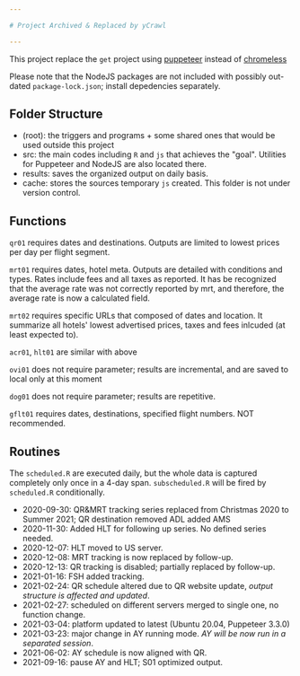 ```yaml
--- 

# Project Archived & Replaced by yCrawl

---
```


This project replace the `get` project using [puppeteer](!https://github.com/puppeteer/puppeteer/tree/v3.1.0) instead of [chromeless](!https://github.com/prisma-archive/chromeless)

Please note that the NodeJS packages are not included with possibly out-dated `package-lock.json`; install depedencies separately.

## Folder Structure

- (root): the triggers and programs + some shared ones that would be used outside this project
- src: the main codes including `R` and `js` that achieves the "goal". Utilities for Puppeteer and NodeJS are also located there.
- results: saves the organized output on daily basis.
- cache: stores the sources temporary `js` created. This folder is not under version control.

## Functions

`qr01` requires dates and destinations. Outputs are limited to lowest prices per day per flight segment.

`mrt01` requires dates, hotel meta. Outputs are detailed with conditions and types. Rates include fees and all taxes as reported. It has be recognized that the average rate was not correctly reported by mrt, and therefore, the average rate is now a calculated field.

`mrt02` requires specific URLs that composed of dates and location. It summarize all hotels' lowest advertised prices, taxes and fees inlcuded (at least expected to).

`acr01`, `hlt01` are similar with above

`ovi01` does not require parameter; results are incremental, and are saved to local only at this moment

`dog01` does not require parameter; results are repetitive.

`gflt01` requires dates, destinations, specified flight numbers. NOT recommended.

## Routines

The `scheduled.R` are executed daily, but the whole data is captured completely only once in a 4-day span. `subscheduled.R` will be fired by `scheduled.R` conditionally.

- 2020-09-30: QR&MRT tracking series replaced from Christmas 2020 to Summer 2021; QR destination removed ADL added AMS
- 2020-11-30: Added HLT for following up series. No defined series needed.
- 2020-12-07: HLT moved to US server.
- 2020-12-08: MRT tracking is now replaced by follow-up.
- 2020-12-13: QR tracking is disabled; partially replaced by follow-up.
- 2021-01-16: FSH added tracking.
- 2021-02-24: QR schedule altered due to QR website update, *output structure is affected and updated*.
- 2021-02-27: scheduled on different servers merged to single one, no function change.
- 2021-03-04: platform updated to latest (Ubuntu 20.04, Puppeteer 3.3.0)
- 2021-03-23: major change in AY running mode. *AY will be now run in a separated session*.
- 2021-06-02: AY schedule is now aligned with QR.
- 2021-09-16: pause AY and HLT; S01 optimized output.
